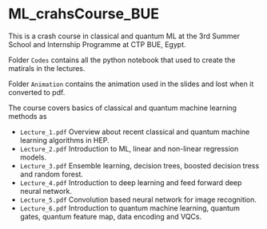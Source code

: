 # ML_crahsCourse_BUE
This is a crash course in classical and quantum ML at the  3rd Summer School and Internship Programme at CTP BUE, Egypt. 

Folder `Codes` contains all the python notebook that used to create the matirals in the lectures.

Folder `Animation` contains the animation used in the slides and lost when it converted to pdf.

The course covers basics of classical and quantum machine learning methods as
* `Lecture_1.pdf` Overview about recent classical and quantum machine learning algorithms in HEP.
* `Lecture_2.pdf` Introduction to ML, linear and non-linear regression models.
* `Lecture_3.pdf` Ensemble learning, decision trees, boosted decision tress and random forest.
* `Lecture_4.pdf` Introduction to deep learning and feed forward deep neural network.
* `Lecture_5.pdf` Convolution based neural network for image recognition.
* `Lecture_6.pdf` Introduction to quantum machine learning, quantum gates, quantum feature map, data encoding and VQCs.
